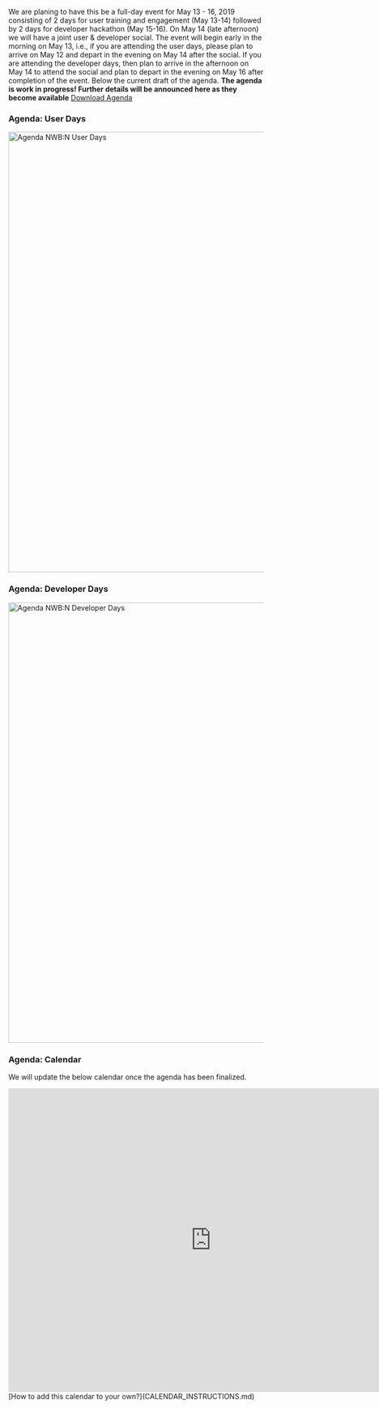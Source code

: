 We are planing to have this be a full-day event for May 13 - 16, 2019 consisting of 2 days for user training and engagement (May 13-14) followed by 2 days for developer hackathon (May 15-16). On May 14 (late afternoon) we will have a joint user & developer social. The event will begin early in the morning on May 13, i.e., if you are attending the user days, please plan to arrive on May 12 and depart in the evening on May 14 after the social. If you are attending the developer days, then plan to arrive in the afternoon on May 14 to attend the social and plan to depart in the evening on May 16 after completion of the event. Below the current draft of the agenda. **The agenda is work in progress! Further details will be announced here as they become available** [Download Agenda](agenda/agenda_nwb_hackathon_2019_DRAFT_050229.pdf)

### Agenda: User Days

<a href="agenda/agenda_nwb_hackathon_2019_DRAFT_050229.pdf"><img align="center" alt="Agenda NWB:N User Days" src="agenda/agenda_nwbn_userdays_2019_DRAFT_050229.png" width="870"></a>

### Agenda: Developer Days

<a href="agenda/agenda_nwb_hackathon_2019_DRAFT_050229.pdf"><img align="center" alt="Agenda NWB:N Developer Days" src="agenda/agenda_nwbn_devdays_2019_DRAFT_050229.png" width="870"></a>

### Agenda: Calendar

We will update the below calendar once the agenda has been finalized.

<iframe src="https://calendar.google.com/calendar/embed?mode=AGENDA&amp;height=600&amp;wkst=1&amp;bgcolor=%23FFFFFF&amp;src=lbl.gov_6b2ckprkr6s7eojvefua4a89a4%40group.calendar.google.com&amp;color=%23333333&amp;ctz=America%2FNew_York" style="border-width:0" width="800" height="600" frameborder="0" scrolling="no"></iframe>
[How to add this calendar to your own?](CALENDAR_INSTRUCTIONS.md)

